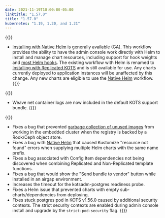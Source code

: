 ```yaml
---
date: 2021-11-19T10:00:00-05:00
linktitle: "1.57.0"
title: "1.57.0"
kubernetes: "1.19, 1.20, and 1.21"
---
```


{{<features>}}
 * [Installing with Native Helm](/vendor/helm/using-native-helm-charts/) is generally available (GA). This workflow provides the ability to have the admin console work directly with Helm to install and manage chart resources, including support for hook weights and [most Helm hooks](/vendor/helm/using-native-helm-charts/#helm-hooks-and-weights). The existing workflow with Helm is renamed to [Installing with Replicated KOTS](/vendor/helm/using-replicated-helm-charts/) and is still available for use. Any charts currently deployed to application instances will be unaffected by this change. Any new charts are eligible to use the [Native Helm](/vendor/helm/using-native-helm-charts/) workflow.
{{</features>}}

{{<changes>}}
  * Weave net container logs are now included in the default KOTS support bundle.
{{</changes>}}

{{<fixes>}}
  * Fixes a bug that prevented [garbage collection of unused images](/kots-cli/admin-console/garbage-collect-images/) from working in the embedded cluster when the registry is backed by a Rook/Ceph object store.
  * Fixes a bug with [Native Helm](/vendor/helm/using-native-helm-charts/) that caused Kustomize "resource not found" errors when supplying multiple Helm charts with the same name prefix.
  * Fixes a bug associated with Config Item dependencies not being discovered when combining Replicated and Non-Replicated template functions.
  * Fixes a bug that would show the "Send bundle to vendor" button while installed in an airgap environment.
  * Increases the timeout for the kotsadm-postgres readiness probe.
  * Fixes a Helm issue that prevented charts with empty sub-charts/dependencies from deploying.
  * Fixes stuck postgres pod in KOTS v1.56.0 caused by additional security contexts. The strict security contexts are enabled during admin console install and upgrade by the `strict-pod-security` flag.
{{</fixes>}}
